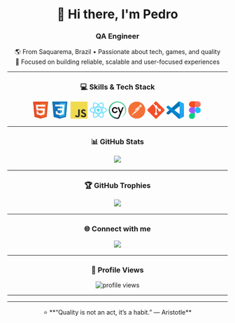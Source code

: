 <!-- README - Pedro G. Souza -->
<h1 align="center">👋 Hi there, I'm Pedro</h1>
<h3 align="center">QA Engineer</h3>

<p align="center">
🌎 From Saquarema, Brazil • Passionate about tech, games, and quality<br>
🚀 Focused on building reliable, scalable and user-focused experiences
</p>

---

<h3 align="center">💻 Skills & Tech Stack</h3>

<p align="center">
  <img alt="HTML" height="40" width="40" src="https://raw.githubusercontent.com/devicons/devicon/master/icons/html5/html5-original.svg"/>
  <img alt="CSS" height="40" width="40" src="https://raw.githubusercontent.com/devicons/devicon/master/icons/css3/css3-original.svg"/>
  <img alt="JavaScript" height="40" width="40" src="https://raw.githubusercontent.com/devicons/devicon/master/icons/javascript/javascript-original.svg"/>
  <img alt="ReactJS" height="40" width="40" src="https://raw.githubusercontent.com/devicons/devicon/master/icons/react/react-original.svg"/>
  <img alt="Cypress" height="40" width="40" src="https://raw.githubusercontent.com/devicons/devicon/master/icons/cypressio/cypressio-original.svg"/>
  <img alt="pedro-Postman" height="40" width="40" src="https://raw.githubusercontent.com/devicons/devicon/master/icons/postman/postman-original.svg">
  <img alt="Git" height="40" width="40" src="https://raw.githubusercontent.com/devicons/devicon/master/icons/git/git-original.svg"/>
  <img alt="VSCode" height="40" width="40" src="https://raw.githubusercontent.com/devicons/devicon/master/icons/vscode/vscode-original.svg"/>
  <img alt="Figma" height="40" width="40" src="https://raw.githubusercontent.com/devicons/devicon/master/icons/figma/figma-original.svg"/>
</p>

---

<h3 align="center">📊 GitHub Stats</h3>

<div align="center">
  <a href="https://github.com/Pedrogsouza">
    <img height="170" src="https://github-readme-stats.vercel.app/api/top-langs/?username=Pedrogsouza&layout=compact&langs_count=7&theme=github_dark" />
  </a>
</div>

---

<h3 align="center">🏆 GitHub Trophies</h3>

<p align="center">
  <img src="https://github-profile-trophy.vercel.app/?username=Pedrogsouza&theme=darkhub&no-frame=true&row=1&column=6" />
</p>

---

<h3 align="center">🌐 Connect with me</h3>

<p align="center">

  <a href="https://www.linkedin.com/in/joão-pedro-g-souza-4b660621b/" target="_blank">
    <img src="https://img.shields.io/badge/LinkedIn-%230077B5?style=for-the-badge&logo=linkedin&logoColor=white"/>
  </a>
</p>

---

<h3 align="center">👀 Profile Views</h3>

<p align="center">
  <img src="https://komarev.com/ghpvc/?username=Pedrogsouza&color=blueviolet&style=for-the-badge" alt="profile views"/>
</p>

---




---
<p align="center">
⭐ **“Quality is not an act, it’s a habit.” — Aristotle**
</p>

